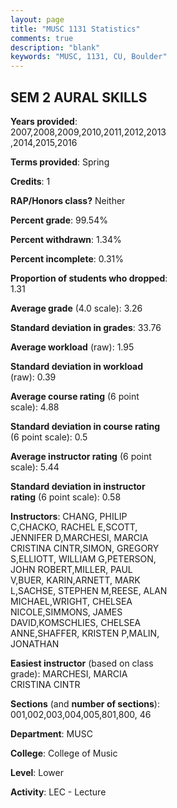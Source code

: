 ```yaml
---
layout: page
title: "MUSC 1131 Statistics"
comments: true
description: "blank"
keywords: "MUSC, 1131, CU, Boulder"
--- 
```

<head>
<script src="https://ajax.googleapis.com/ajax/libs/jquery/2.1.3/jquery.min.js"></script>
<script src="https://dl.dropboxusercontent.com/s/pc42nxpaw1ea4o9/highcharts.js?dl=0"></script>
<!-- <script src="../assets/js/highcharts.js"></script> -->
<style type="text/css">@font-face {
	font-family: "Bebas Neue";
	src: url(https://www.filehosting.org/file/details/544349/BebasNeue%20Regular.otf) format("opentype");
	}
	h1.Bebas { 
		font-family: "Bebas Neue", Verdana, Tahoma;
	}
</style>
</head>
<body>
	<div id="container" style="float: right; width: 45%; height: 88%; margin-left: 2.5%; margin-right: 2.5%;"></div>
	<script language="JavaScript">
		$(document).ready(function() {
		var chart = {type: 'column'};
		var title = {text: 'Grade Distribution'};
		var xAxis = {categories: ['A','B','C','D','F'],crosshair: true};
		var yAxis = {min: 0,title: {text: 'Percentage'}};
		var tooltip = {headerFormat: '<center><b><span style="font-size:20px">{point.key}</span></b></center>',
		               pointFormat: '<td style="padding:0"><b>{point.y:.1f}%</b></td>',
		               footerFormat: '</table>',shared: true,useHTML: true};
		var plotOptions = {column: {pointPadding: 0.0,borderWidth: 0}};  
		var credits = {enabled: false};var series= [{name: 'Percent',data: [50.58,34.44,10.65,1.83,2.5,]}];
		var json = {};
		json.chart = chart;
		json.title = title;
		json.tooltip = tooltip;
		json.xAxis = xAxis;
		json.yAxis = yAxis;  
		json.series = series;
		json.plotOptions = plotOptions;  
		json.credits = credits;
		$('#container').highcharts(json);
	});
	</script>
</body>
			   
## SEM 2 AURAL SKILLS

**Years provided**: 2007,2008,2009,2010,2011,2012,2013,2014,2015,2016

**Terms provided**: Spring

**Credits**: 1

**RAP/Honors class?** Neither

**Percent grade**: 99.54%

**Percent withdrawn**: 1.34%

**Percent incomplete**: 0.31%

**Proportion of students who dropped**: 1.31

**Average grade** (4.0 scale): 3.26

**Standard deviation in grades**: 33.76

**Average workload** (raw): 1.95

**Standard deviation in workload** (raw): 0.39

**Average course rating** (6 point scale): 4.88

**Standard deviation in course rating** (6 point scale): 0.5

**Average instructor rating** (6 point scale): 5.44

**Standard deviation in instructor rating** (6 point scale): 0.58

**Instructors**: CHANG, PHILIP C,CHACKO, RACHEL E,SCOTT, JENNIFER D,MARCHESI, MARCIA CRISTINA CINTR,SIMON, GREGORY S,ELLIOTT, WILLIAM G,PETERSON, JOHN ROBERT,MILLER, PAUL V,BUER, KARIN,ARNETT, MARK L,SACHSE, STEPHEN M,REESE, ALAN MICHAEL,WRIGHT, CHELSEA NICOLE,SIMMONS, JAMES DAVID,KOMSCHLIES, CHELSEA ANNE,SHAFFER, KRISTEN P,MALIN, JONATHAN

**Easiest instructor** (based on class grade): MARCHESI, MARCIA CRISTINA CINTR

**Sections** (and **number of sections**): 001,002,003,004,005,801,800, 46

**Department**: MUSC

**College**: College of Music

**Level**: Lower

**Activity**: LEC - Lecture